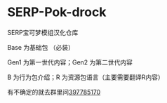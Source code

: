# SERP-Pok-drock
SERP宝可梦模组汉化仓库

Base 为基础包 （必装）

Gen1 为第一世代内容；Gen2 为第二世代内容

B 为行为包介绍；R 为资源包语言（主要需要翻译R内容）

有不确定的就去群里问[397785170](https://jq.qq.com/?_wv=1027&k=Yu2rZDOe)
